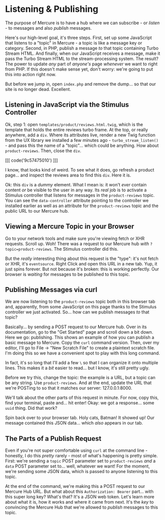 # Listening & Publishing

The purpose of Mercure is to have a hub where we can subscribe - or *listen* - to
messages and also *publish* messages.

Here's our high-level goal, it's three steps. First, set up some JavaScript that
listens to a "topic" in Mercure - a topic is like a message key or category.
Second, in PHP, publish a message *to* that topic containing Turbo Stream HTML.
And finally, when our JavaScript receives a message, make it pass the Turbo
Stream HTML to the stream-processing system. The result? The power to update *any*
part of *anyone's* page *whenever* we want to right from PHP. If this doesn't make
sense yet, don't worry: we're going to put this into action right now.

But before we jump in, open `index.php` and remove the dump... so that our site
is no longer dead. Excellent.

## Listening in JavaScript via the Stimulus Controller

Ok, step 1: open `templates/product/reviews.html.twig`, which is the template that
holds the entire reviews turbo frame. At the top, or really anywhere, add a `div`.
Where its attributes live, render a new Twig function from the UX library we
installed a few minutes ago - `turbo_stream_listen()` - and pass this the name of a
"topic"... which could be anything. How about `product-reviews`. Then, close the
`div`.

[[[ code('9c57475010') ]]]

I know, that looks kind of weird. To see what it does, go refresh a product page...
and inspect the reviews area to find this `div`. Here it is.

Ok: this `div` is a *dummy* element. What I mean is: it won't *ever* contain
content *or* be visible to the user in any way. Its *real* job is to activate a
Stimulus controller that listens for messages in the `product-reviews` topic.
You can see the `data-controller` attribute pointing to the controller we installed
earlier as well as an attribute for the `product-reviews` topic and the public
URL to our Mercure hub.

## Viewing a Mercure Topic in your Browser

Go to your network tools and make sure you're viewing fetch or XHR requests.
Scroll up. Woh! There was a request to our Mercure hub *with* `?topic=product-reviews`.
The Stimulus controller did this.

But the *really* interesting thing about this request is the "type": it's not
fetch or XHR, it's `eventsource`. Right Click and open this URL in a new tab.
Yup, it just spins forever. But not because it's broken: this is working perfectly.
Our browser is *waiting* for messages to be published to this topic.

## Publishing Messages via curl

We are now listening to the `product-reviews` topic both in this browser tab
and, apparently, from some JavaScript on this page thanks to the Stimulus controller
we just activated. So... how can we publish messages *to* that topic?

Basically... by sending a POST request to our Mercure hub. Over in its documentation,
go to the "Get Started" page and scroll down a bit down. Here we go: publishing.
This shows an example of how you can publish a basic message to Mercure. Copy
the `curl` command version. Then, over my editor, I'll go to File -> "New Scratch
File" to create a plaintext scratch file. I'm doing this so we have a
convenient spot to play with this long command.

In fact, it's so long that I'll add a few `\` so that I can organize it onto
multiple lines. This makes it a *bit* easier to read... but I know, it's
still pretty ugly.

Before we try this, change the topic: the example is a URL, but a topic can be
any string. Use `product-reviews`. And at the end, update the URL that we're
POSTing to so that it matches our server: 127.0.0.1:8000.

We'll talk about the other parts of this request in minute. For now, copy this,
find your terminal, paste and... hit enter! Okay: we got a response... some
`uuid` thing. Did that work?

Spin back over to your browser tab. Holy cats, Batman! It showed up! Our message
contained this JSON data... which *also* appears in our tab.

## The Parts of a Publish Request

Even if you're not super comfortable using `curl` at the command line - honestly,
I do this *pretty* rarely - most of what's happening is pretty simple. First:
we're sending a `topic` POST parameter set to `product-reviews` *and* a `data`
POST parameter set to... well, whatever we want! For the moment, we're sending
some JSON data, which is passed to anyone listening to this topic.

At the end of the command, we're making this a POST request to our Mercure Hub URL.
But what about this `Authorization: Bearer` part... with this super long key?
What's that? It's a JSON web token. Let's learn more about what it is, how it
works and where it came from next. It's the *key* to convincing the Mercure
Hub that we're allowed to *publish* messages to this topic.
